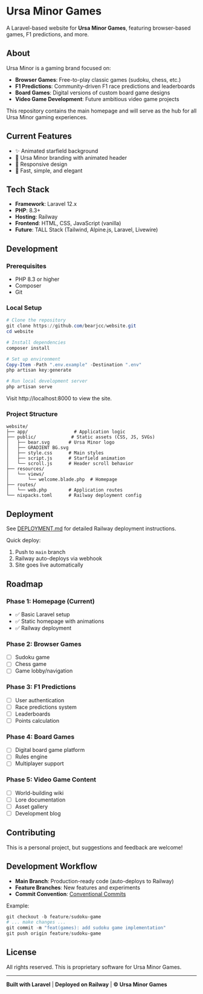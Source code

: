 # Ursa Minor Games

A Laravel-based website for **Ursa Minor Games**, featuring browser-based games, F1 predictions, and more.

## About

Ursa Minor is a gaming brand focused on:
- **Browser Games**: Free-to-play classic games (sudoku, chess, etc.)
- **F1 Predictions**: Community-driven F1 race predictions and leaderboards
- **Board Games**: Digital versions of custom board game designs
- **Video Game Development**: Future ambitious video game projects

This repository contains the main homepage and will serve as the hub for all Ursa Minor gaming experiences.

## Current Features

- ✨ Animated starfield background
- 🐻 Ursa Minor branding with animated header
- 📱 Responsive design
- 🚀 Fast, simple, and elegant

## Tech Stack

- **Framework**: Laravel 12.x
- **PHP**: 8.3+
- **Hosting**: Railway
- **Frontend**: HTML, CSS, JavaScript (vanilla)
- **Future**: TALL Stack (Tailwind, Alpine.js, Laravel, Livewire)

## Development

### Prerequisites

- PHP 8.3 or higher
- Composer
- Git

### Local Setup

```powershell
# Clone the repository
git clone https://github.com/bearjcc/website.git
cd website

# Install dependencies
composer install

# Set up environment
Copy-Item -Path ".env.example" -Destination ".env"
php artisan key:generate

# Run local development server
php artisan serve
```

Visit http://localhost:8000 to view the site.

### Project Structure

```
website/
├── app/                 # Application logic
├── public/             # Static assets (CSS, JS, SVGs)
│   ├── bear.svg       # Ursa Minor logo
│   ├── GRADIENT BG.svg
│   ├── style.css      # Main styles
│   ├── script.js      # Starfield animation
│   └── scroll.js      # Header scroll behavior
├── resources/
│   └── views/
│       └── welcome.blade.php  # Homepage
├── routes/
│   └── web.php        # Application routes
└── nixpacks.toml      # Railway deployment config
```

## Deployment

See [DEPLOYMENT.md](./DEPLOYMENT.md) for detailed Railway deployment instructions.

Quick deploy:
1. Push to `main` branch
2. Railway auto-deploys via webhook
3. Site goes live automatically

## Roadmap

### Phase 1: Homepage (Current)
- ✅ Basic Laravel setup
- ✅ Static homepage with animations
- ✅ Railway deployment

### Phase 2: Browser Games
- [ ] Sudoku game
- [ ] Chess game
- [ ] Game lobby/navigation

### Phase 3: F1 Predictions
- [ ] User authentication
- [ ] Race predictions system
- [ ] Leaderboards
- [ ] Points calculation

### Phase 4: Board Games
- [ ] Digital board game platform
- [ ] Rules engine
- [ ] Multiplayer support

### Phase 5: Video Game Content
- [ ] World-building wiki
- [ ] Lore documentation
- [ ] Asset gallery
- [ ] Development blog

## Contributing

This is a personal project, but suggestions and feedback are welcome!

## Development Workflow

- **Main Branch**: Production-ready code (auto-deploys to Railway)
- **Feature Branches**: New features and experiments
- **Commit Convention**: [Conventional Commits](https://www.conventionalcommits.org/)

Example:
```powershell
git checkout -b feature/sudoku-game
# ... make changes ...
git commit -m "feat(games): add sudoku game implementation"
git push origin feature/sudoku-game
```

## License

All rights reserved. This is proprietary software for Ursa Minor Games.

---

**Built with Laravel** | **Deployed on Railway** | **© Ursa Minor Games**
